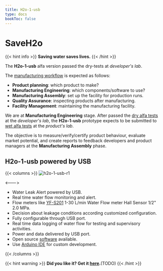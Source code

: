 ```yaml
---
title: H2o-1-usb
type: docs
bookToc: false
---
```

# SaveH2o

{{< hint info >}}
**Saving water saves lives.**
{{< /hint >}}

The **H2o-1-usb** alfa version passed the dry-tests at *developer's lab*.

The [manufacturing workflow](https://opsdog.com/categories/workflows/production) is expected as follows:

- **Product planning**: which product to make?
- **Manufacturing Engineering**: which components/software to use?
- **Manufacturing Assembly**: set up the facility for production runs.
- **Quality Assurance**: inspecting products after manufacturing.
- **Facility Management**: maintaining the manufacturing facility.

We are at **Manufacturing Engineering** stage. After passed the [dry alfa tests](https://github.com/SaveH2o/arduino/issues/3) at the *developer's lab*, the **H2o-1-usb** prototype expects to be submitted to [wet alfa tests](https://github.com/SaveH2o/arduino/issues/4) at the *product's lab*.

The objective is to measure/verify/certify product behaviour, evaluate market potential, and create reports to feedback developers and product managers at the **Manufacturing Assembly** phase.

## H2o-1-usb powered by USB

{{< columns >}}
![h2o-1-usb-r1](https://user-images.githubusercontent.com/86032/93647669-52c6b980-f9df-11ea-9592-127e746933c8.jpg)

<--->
- Water Leak Alert powered by USB.
- Real time water flow monitoring and alert.
- Flow meters like [YF-S201](https://www.aliexpress.com/item/32958118358.html) 1-30 L/min Water Flow meter Hall Sensor 1/2" 2.0 MPa.
- Decision about leakage conditions according customized configuration.
- Fully configurable through USB port.
- Real time data logging of water flow for testing and supervisory activities.
- Power and data delivered by USB port.
- Open source [software](https://github.com/SaveH2o/arduino) available.
- Use [Arduino IDE](https://www.arduino.cc/en/Main/Software) for custom development.

{{< /columns >}}

{{< hint warning >}}
**Did you like it? Get it [here]().**(TODO)
{{< /hint >}}
